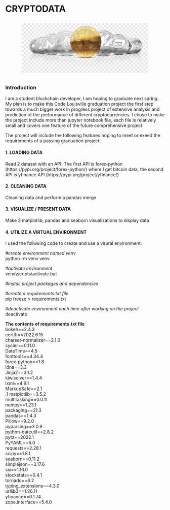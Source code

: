 <h1>CRYPTODATA</>

<p align="center">
  <img src="assets/coinz.png" width="400">
</p>

<h3>Introduction</h3>

I am a student blockchain developer, I am hoping to graduate next spring. My plan is to make this Code Louisville graduation project the first step towards a much bigger work in progress project of extensive analysis and prediction of the preformance of different cryptocurrencies. I chose to make the project include more than jupyter notebook file, each file is relatively small and covers one feature of the future comprehensive project

The project will include the following features hoping to meet or exeed the requirements of a passing graduation project:

<h4>1. LOADING DATA </h4>
Read 2 dataset with an API.
The first API is forex-python (https://pypi.org/project/forex-python/) where I get bitcoin data, the second API is yfinance API (https://pypi.org/project/yfinance/)
 
<h4>2. CLEANING DATA</h4> 
Cleaning data and perform a pandas merge

<h4>3. VISUALIZE / PRESENT DATA</h4>
Make 3 matplotlib, pandas and seaborn visualizations to display data

<h4>4. UTILIZE A VIRTUAL ENVIRONMENT</h4>
I used the following code to create and use a virutal environment: <br>

<i>#create environment named venv</i><br>
python -m venv venv<br>

<i>#activate environment</i><br>
venv\scripts\activate.bat<br>

<i>#install project packages and dependencies</i><br>

<i>#create a requirements.txt file</i><br>
pip freeze > requirements.txt<br>

<i>#deactivate environment each time after working on the project</i><br>
deactivate<br>
 
<b>The contents of requirements.txt file </b><br>
bokeh==2.4.3<br>
certifi==2022.6.15<br>
charset-normalizer==2.1.0<br>
cycler==0.11.0<br>
DateTime==4.5<br>
fonttools==4.34.4<br>
forex-python==1.8<br>
idna==3.3<br>
Jinja2==3.1.2<br>
kiwisolver==1.4.4<br>
lxml==4.9.1<br>
MarkupSafe==2.1<br>.1
matplotlib==3.5.2<br>
multitasking==0.0.11<br>
numpy==1.23.1<br>
packaging==21.3<br>
pandas==1.4.3<br>
Pillow==9.2.0<br>
pyparsing==3.0.9<br>
python-dateutil==2.8.2<br>
pytz==2022.1<br>
PyYAML==6.0<br>
requests==2.28.1<br>
scipy==1.8.1<br>
seaborn==0.11.2<br>
simplejson==3.17.6<br>
six==1.16.0<br>
stockstats==0.4.1<br>
tornado==6.2<br>
typing_extensions==4.3.0<br>
urllib3==1.26.11<br>
yfinance==0.1.74<br>
zope.interface==5.4.0<br>

